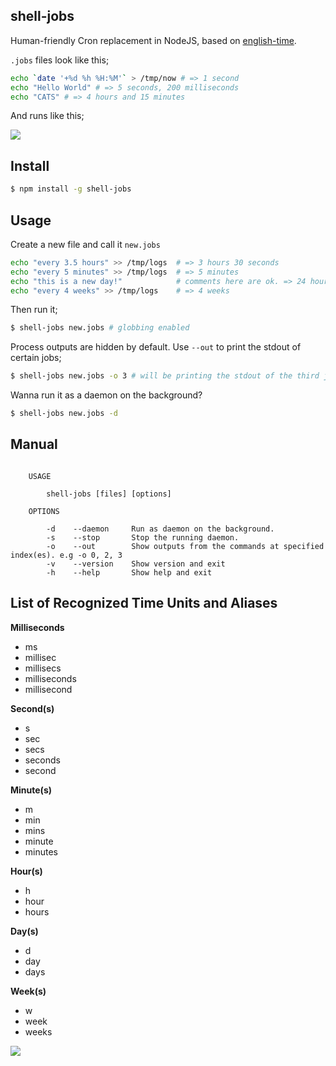 ## shell-jobs

Human-friendly Cron replacement in NodeJS, based on [english-time](https://github.com/azer/english-time).

`.jobs` files look like this;

```bash
echo `date '+%d %h %H:%M'` > /tmp/now # => 1 second
echo "Hello World" # => 5 seconds, 200 milliseconds
echo "CATS" # => 4 hours and 15 minutes
```

And runs like this;

![](https://dl.dropbox.com/s/ld9s6cpjy3lwbb6/shell-jobs.png)

## Install

```bash
$ npm install -g shell-jobs
```

## Usage

Create a new file and call it `new.jobs`

```bash
echo "every 3.5 hours" >> /tmp/logs  # => 3 hours 30 seconds
echo "every 5 minutes" >> /tmp/logs  # => 5 minutes
echo "this is a new day!"            # comments here are ok. => 24 hours
echo "every 4 weeks" >> /tmp/logs    # => 4 weeks
```

Then run it;

```bash
$ shell-jobs new.jobs # globbing enabled
```

Process outputs are hidden by default. Use `--out` to print the stdout of certain jobs;

```bash
$ shell-jobs new.jobs -o 3 # will be printing the stdout of the third job 'echo "this is a new day!"'
```

Wanna run it as a daemon on the background?

```bash
$ shell-jobs new.jobs -d
```

## Manual

```

    USAGE

        shell-jobs [files] [options]

    OPTIONS

        -d    --daemon     Run as daemon on the background.
        -s    --stop       Stop the running daemon.
        -o    --out        Show outputs from the commands at specified index(es). e.g -o 0, 2, 3
        -v    --version    Show version and exit
        -h    --help       Show help and exit

```

## List of Recognized Time Units and Aliases

**Milliseconds**

* ms
* millisec
* millisecs
* milliseconds
* millisecond

**Second(s)**

* s
* sec
* secs
* seconds
* second

**Minute(s)**

* m
* min
* mins
* minute
* minutes

**Hour(s)**

* h
* hour
* hours

**Day(s)**

* d
* day
* days

**Week(s)**

* w
* week
* weeks

![](http://distilleryimage4.s3.amazonaws.com/564cccc2831b11e28f3922000aaa2151_6.jpg)
